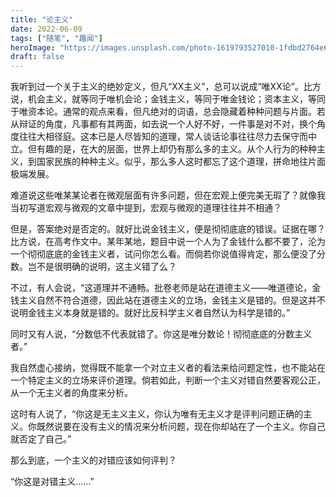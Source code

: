 ```yaml
---
title: "论主义"
date: 2022-06-09
tags: ["随笔", "趣闻"]
heroImage: "https://images.unsplash.com/photo-1619793527010-1fdbd2764e6c?ixlib=rb-1.2.1&ixid=MnwxMjA3fDB8MHxwaG90by1wYWdlfHx8fGVufDB8fHx8&auto=format&fit=crop&w=930&q=80"
draft: false
---
```


我听到过一个关于主义的绝妙定义，但凡“XX主义”，总可以说成“唯XX论”。比方说，机会主义，就等同于唯机会论；金钱主义，等同于唯金钱论；资本主义，等同于唯资本论。通常的观点来看，但凡绝对的词语，总会隐藏着种种问题与片面。若从辩证的角度，凡事都有其两面，如去说一个人好不好，一件事是对不对，换个角度往往大相径庭。这本已是人尽皆知的道理，常人谈话论事往往尽力去保守而中立。但有趣的是，在大的层面，世界上却仍有那么多的主义。从个人行为的种种主义，到国家民族的种种主义。似乎，那么多人这时都忘了这个道理，拼命地往片面极端发展。

难道说这些唯某某论者在微观层面有许多问题，但在宏观上便完美无瑕了？就像我当初写道宏观与微观的文章中提到，宏观与微观的道理往往并不相通？

但是，答案绝对是否定的。就好比说金钱主义，便是彻彻底底的错误。证据在哪？比方说，在高考作文中。某年某地，题目中说一个人为了金钱什么都不要了，沦为一个彻彻底底的金钱主义者，试问你怎么看。而倘若你说值得肯定，那么便没了分数。岂不是很明确的说明，这主义错了么？

不过，有人会说，“这道理并不通畅。批卷老师是站在道德主义——唯道德论，金钱主义自然不符合道德，因此站在道德主义的立场，金钱主义是错的。但是这并不说明金钱主义本身就是错的。就好比反科学主义者自然认为科学是错的。”

同时又有人说，“分数低不代表就错了。你这是唯分数论！彻彻底底的分数主义者。”

我自然虚心接纳，觉得既不能拿一个对立主义者的看法来给问题定性，也不能站在一个特定主义的立场来评价道理。倘若如此，判断一个主义对错自然要客观公正，从一个无主义者的角度来分析。

这时有人说了，“你这是无主义主义，你认为唯有无主义才是评判问题正确的主义。你既然说要在没有主义的情况来分析问题，现在你却站在了一个主义。你自己就否定了自己。”

那么到底，一个主义的对错应该如何评判？

“你这是对错主义……”